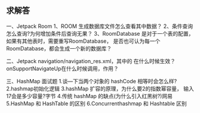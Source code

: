 ## 求解答
一、Jetpack Room
  1、ROOM 生成数据库文件怎么查看其中数据？
  2、条件查询怎么查询?为何增加条件后查询无果？
  3、RoomDatabase 是对于一个表的配置，如果有其他表时，需要重写RoomDatabase，
          是否也可认为每一个RoomDatabase，都会生成一个新的数据库？
          
二、Jetpack navigation/navigation_res.xml，其中的 <action> 在什么时候生效？
    onSupportNavigateUp在什么时候调用，作用？

三、HashMap 面试题
  1.谈—下当两个对象的 hashCode 相等时会怎么样?
  2.hashmap初始化逻辑
  3.hashMap 扩容的原理，为什么要2的指数幂容量， 输入17会是多少容量?字节
  4.传统 hashMap 的缺点(为什么引入红黑树?)网易
  5.HashMap 和 HashTable 的区别
  6.Concurrenthashmap 和 Hashtable 区别
    